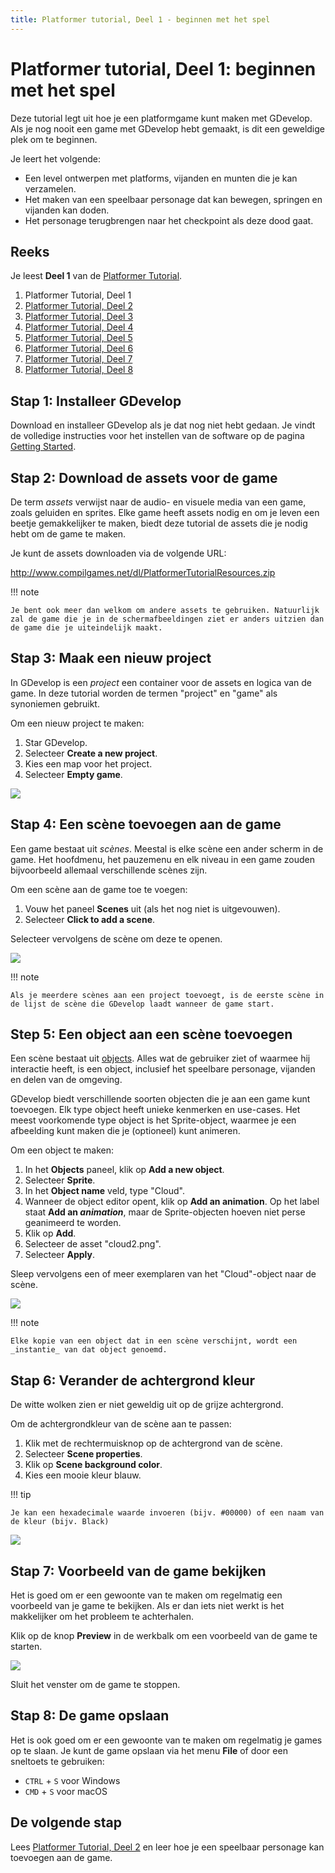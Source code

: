 ```yaml
---
title: Platformer tutorial, Deel 1 - beginnen met het spel
---
```

# Platformer tutorial, Deel 1: beginnen met het spel

Deze tutorial legt uit hoe je een platformgame kunt maken met GDevelop. Als je nog nooit een game met GDevelop hebt gemaakt, is dit een geweldige plek om te beginnen.

Je leert het volgende:

- Een level ontwerpen met platforms, vijanden en munten die je kan verzamelen.
- Het maken van een speelbaar personage dat kan bewegen, springen en vijanden kan doden.
- Het personage terugbrengen naar het checkpoint als deze dood gaat.

## Reeks

Je leest **Deel 1** van de  [Platformer Tutorial](/nl/gdevelop5/tutorials/platformer).

1. Platformer Tutorial, Deel 1
2. [Platformer Tutorial, Deel 2](/nl/gdevelop5/tutorials/platformer/part-2)
3. [Platformer Tutorial, Deel 3](/gdevelop5/tutorials/platformer/part-3)
4. [Platformer Tutorial, Deel 4](/gdevelop5/tutorials/platformer/part-4)
5. [Platformer Tutorial, Deel 5](/gdevelop5/tutorials/platformer/part-5)
6. [Platformer Tutorial, Deel 6](/gdevelop5/tutorials/platformer/part-6)
7. [Platformer Tutorial, Deel 7](/gdevelop5/tutorials/platformer/part-7)
8. [Platformer Tutorial, Deel 8](/gdevelop5/tutorials/platformer/part-8)

## Stap 1: Installeer GDevelop

Download en installeer GDevelop als je dat nog niet hebt gedaan. Je vindt de volledige instructies voor het instellen van de software op de pagina [Getting Started](/gdevelop5/getting_started).

## Stap 2: Download de assets voor de game

De term *assets* verwijst naar de audio- en visuele media van een game, zoals geluiden en sprites. Elke game heeft assets nodig en om je leven een beetje gemakkelijker te maken, biedt deze tutorial de assets die je nodig hebt om de game te maken.

Je kunt de assets downloaden via de volgende URL:

http://www.compilgames.net/dl/PlatformerTutorialResources.zip

!!! note

    Je bent ook meer dan welkom om andere assets te gebruiken. Natuurlijk zal de game die je in de schermafbeeldingen ziet er anders uitzien dan de game die je uiteindelijk maakt.

## Stap 3: Maak een nieuw project

In GDevelop is een _project_ een container voor de assets en logica van de game. In deze tutorial worden de termen "project" en "game" als synoniemen gebruikt.

Om een nieuw project te maken:

1. Star GDevelop.
2. Selecteer **Create a new project**.
3. Kies een map voor het project.
4. Selecteer **Empty game**.

![](/gdevelop5/tutorials/platformer/create-project.gif)

## Stap 4: Een scène toevoegen aan de game

Een game bestaat uit _scènes_. Meestal is elke scène een ander scherm in de game. Het hoofdmenu, het pauzemenu en elk niveau in een game zouden bijvoorbeeld allemaal verschillende scènes zijn.

Om een scène aan de game toe te voegen:

1. Vouw het paneel **Scenes** uit (als het nog niet is uitgevouwen).
2. Selecteer **Click to add a scene**.

Selecteer vervolgens de scène om deze te openen.

![](/gdevelop5/tutorials/platformer/add-scene.gif)

!!! note

    Als je meerdere scènes aan een project toevoegt, is de eerste scène in de lijst de scène die GDevelop laadt wanneer de game start.

## Step 5: Een object aan een scène toevoegen

Een scène bestaat uit [objects](/gdevelop5/objects). Alles wat de gebruiker ziet of waarmee hij interactie heeft, is een object, inclusief het speelbare personage, vijanden en delen van de omgeving.

GDevelop biedt verschillende soorten objecten die je aan een game kunt toevoegen. Elk type object heeft unieke kenmerken en use-cases. Het meest voorkomende type object is het Sprite-object, waarmee je een afbeelding kunt maken die je (optioneel) kunt animeren.

Om een object te maken:

1. In het **Objects** paneel, klik op  **Add a new object**.
2. Selecteer **Sprite**.
3. In het **Object name** veld, type "Cloud".
4. Wanneer de object editor opent, klik op **Add an animation**. Op het label staat **Add an _animation_**, maar de Sprite-objecten hoeven niet perse geanimeerd te worden.
5. Klik op **Add**.
6. Selecteer de asset "cloud2.png".
7. Selecteer **Apply**.

Sleep vervolgens een of meer exemplaren van het "Cloud"-object naar de scène.

![](/gdevelop5/tutorials/platformer/add-object-instance.gif)

!!! note

    Elke kopie van een object dat in een scène verschijnt, wordt een _instantie_ van dat object genoemd.

## Stap 6: Verander de achtergrond kleur

De witte wolken zien er niet geweldig uit op de grijze achtergrond.

Om de achtergrondkleur van de scène aan te passen:

1. Klik met de rechtermuisknop op de achtergrond van de scène.
2. Selecteer **Scene properties**.
3. Klik op **Scene background color**.
4. Kies een mooie kleur blauw.

!!! tip

    Je kan een hexadecimale waarde invoeren (bijv. #00000) of een naam van de kleur (bijv. Black)

![](/gdevelop5/tutorials/platformer/set-scene-background-color.jpg)

## Stap 7: Voorbeeld van de game bekijken

Het is goed om er een gewoonte van te maken om regelmatig een voorbeeld van je game te bekijken. Als er dan iets niet werkt is het makkelijker om het probleem te achterhalen.

Klik op de knop **Preview** in de werkbalk om een voorbeeld van de game te starten.

![](/gdevelop5/tutorials/platformer/preview-button.jpg)

Sluit het venster om de game te stoppen.

## Stap 8: De game opslaan

Het is ook goed om er een gewoonte van te maken om regelmatig je games op te slaan. Je kunt de game opslaan via het menu **File** of door een sneltoets te gebruiken:

- `CTRL` + `S` voor Windows
- `CMD` + `S` voor macOS

## De volgende stap

Lees [Platformer Tutorial, Deel 2](/nl/gdevelop5/tutorials/platformer/part-2) en leer hoe je een speelbaar personage kan toevoegen aan de game.